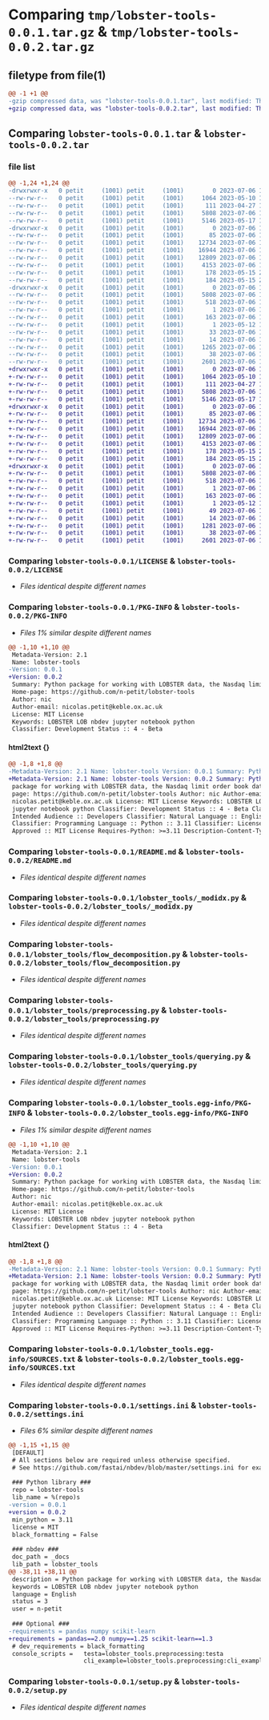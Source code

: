 # Comparing `tmp/lobster-tools-0.0.1.tar.gz` & `tmp/lobster-tools-0.0.2.tar.gz`

## filetype from file(1)

```diff
@@ -1 +1 @@
-gzip compressed data, was "lobster-tools-0.0.1.tar", last modified: Thu Jul  6 15:01:16 2023, max compression
+gzip compressed data, was "lobster-tools-0.0.2.tar", last modified: Thu Jul  6 15:52:10 2023, max compression
```

## Comparing `lobster-tools-0.0.1.tar` & `lobster-tools-0.0.2.tar`

### file list

```diff
@@ -1,24 +1,24 @@
-drwxrwxr-x   0 petit     (1001) petit     (1001)        0 2023-07-06 15:01:16.265382 lobster-tools-0.0.1/
--rw-rw-r--   0 petit     (1001) petit     (1001)     1064 2023-05-10 18:13:46.000000 lobster-tools-0.0.1/LICENSE
--rw-rw-r--   0 petit     (1001) petit     (1001)      111 2023-04-27 10:12:58.000000 lobster-tools-0.0.1/MANIFEST.in
--rw-rw-r--   0 petit     (1001) petit     (1001)     5808 2023-07-06 15:01:16.265382 lobster-tools-0.0.1/PKG-INFO
--rw-rw-r--   0 petit     (1001) petit     (1001)     5146 2023-05-17 16:12:56.000000 lobster-tools-0.0.1/README.md
-drwxrwxr-x   0 petit     (1001) petit     (1001)        0 2023-07-06 15:01:16.265382 lobster-tools-0.0.1/lobster_tools/
--rw-rw-r--   0 petit     (1001) petit     (1001)       85 2023-07-06 14:58:25.000000 lobster-tools-0.0.1/lobster_tools/__init__.py
--rw-rw-r--   0 petit     (1001) petit     (1001)    12734 2023-07-06 14:51:44.000000 lobster-tools-0.0.1/lobster_tools/_modidx.py
--rw-rw-r--   0 petit     (1001) petit     (1001)    16944 2023-07-06 14:51:44.000000 lobster-tools-0.0.1/lobster_tools/flow_decomposition.py
--rw-rw-r--   0 petit     (1001) petit     (1001)    12809 2023-07-06 14:51:44.000000 lobster-tools-0.0.1/lobster_tools/preprocessing.py
--rw-rw-r--   0 petit     (1001) petit     (1001)     4153 2023-07-06 14:51:44.000000 lobster-tools-0.0.1/lobster_tools/querying.py
--rw-rw-r--   0 petit     (1001) petit     (1001)      178 2023-05-15 22:05:13.000000 lobster-tools-0.0.1/lobster_tools/transformation.py
--rw-rw-r--   0 petit     (1001) petit     (1001)      184 2023-05-15 22:05:13.000000 lobster-tools-0.0.1/lobster_tools/visualisation.py
-drwxrwxr-x   0 petit     (1001) petit     (1001)        0 2023-07-06 15:01:16.265382 lobster-tools-0.0.1/lobster_tools.egg-info/
--rw-rw-r--   0 petit     (1001) petit     (1001)     5808 2023-07-06 15:01:16.000000 lobster-tools-0.0.1/lobster_tools.egg-info/PKG-INFO
--rw-rw-r--   0 petit     (1001) petit     (1001)      518 2023-07-06 15:01:16.000000 lobster-tools-0.0.1/lobster_tools.egg-info/SOURCES.txt
--rw-rw-r--   0 petit     (1001) petit     (1001)        1 2023-07-06 15:01:16.000000 lobster-tools-0.0.1/lobster_tools.egg-info/dependency_links.txt
--rw-rw-r--   0 petit     (1001) petit     (1001)      163 2023-07-06 15:01:16.000000 lobster-tools-0.0.1/lobster_tools.egg-info/entry_points.txt
--rw-rw-r--   0 petit     (1001) petit     (1001)        1 2023-05-12 13:35:10.000000 lobster-tools-0.0.1/lobster_tools.egg-info/not-zip-safe
--rw-rw-r--   0 petit     (1001) petit     (1001)       33 2023-07-06 15:01:16.000000 lobster-tools-0.0.1/lobster_tools.egg-info/requires.txt
--rw-rw-r--   0 petit     (1001) petit     (1001)       14 2023-07-06 15:01:16.000000 lobster-tools-0.0.1/lobster_tools.egg-info/top_level.txt
--rw-rw-r--   0 petit     (1001) petit     (1001)     1265 2023-07-06 14:48:12.000000 lobster-tools-0.0.1/settings.ini
--rw-rw-r--   0 petit     (1001) petit     (1001)       38 2023-07-06 15:01:16.265382 lobster-tools-0.0.1/setup.cfg
--rw-rw-r--   0 petit     (1001) petit     (1001)     2601 2023-07-06 11:07:01.000000 lobster-tools-0.0.1/setup.py
+drwxrwxr-x   0 petit     (1001) petit     (1001)        0 2023-07-06 15:52:10.838072 lobster-tools-0.0.2/
+-rw-rw-r--   0 petit     (1001) petit     (1001)     1064 2023-05-10 18:13:46.000000 lobster-tools-0.0.2/LICENSE
+-rw-rw-r--   0 petit     (1001) petit     (1001)      111 2023-04-27 10:12:58.000000 lobster-tools-0.0.2/MANIFEST.in
+-rw-rw-r--   0 petit     (1001) petit     (1001)     5808 2023-07-06 15:52:10.838072 lobster-tools-0.0.2/PKG-INFO
+-rw-rw-r--   0 petit     (1001) petit     (1001)     5146 2023-05-17 16:12:56.000000 lobster-tools-0.0.2/README.md
+drwxrwxr-x   0 petit     (1001) petit     (1001)        0 2023-07-06 15:52:10.838072 lobster-tools-0.0.2/lobster_tools/
+-rw-rw-r--   0 petit     (1001) petit     (1001)       85 2023-07-06 15:49:28.000000 lobster-tools-0.0.2/lobster_tools/__init__.py
+-rw-rw-r--   0 petit     (1001) petit     (1001)    12734 2023-07-06 15:49:28.000000 lobster-tools-0.0.2/lobster_tools/_modidx.py
+-rw-rw-r--   0 petit     (1001) petit     (1001)    16944 2023-07-06 15:49:28.000000 lobster-tools-0.0.2/lobster_tools/flow_decomposition.py
+-rw-rw-r--   0 petit     (1001) petit     (1001)    12809 2023-07-06 15:49:28.000000 lobster-tools-0.0.2/lobster_tools/preprocessing.py
+-rw-rw-r--   0 petit     (1001) petit     (1001)     4153 2023-07-06 15:49:28.000000 lobster-tools-0.0.2/lobster_tools/querying.py
+-rw-rw-r--   0 petit     (1001) petit     (1001)      178 2023-05-15 22:05:13.000000 lobster-tools-0.0.2/lobster_tools/transformation.py
+-rw-rw-r--   0 petit     (1001) petit     (1001)      184 2023-05-15 22:05:13.000000 lobster-tools-0.0.2/lobster_tools/visualisation.py
+drwxrwxr-x   0 petit     (1001) petit     (1001)        0 2023-07-06 15:52:10.838072 lobster-tools-0.0.2/lobster_tools.egg-info/
+-rw-rw-r--   0 petit     (1001) petit     (1001)     5808 2023-07-06 15:52:10.000000 lobster-tools-0.0.2/lobster_tools.egg-info/PKG-INFO
+-rw-rw-r--   0 petit     (1001) petit     (1001)      518 2023-07-06 15:52:10.000000 lobster-tools-0.0.2/lobster_tools.egg-info/SOURCES.txt
+-rw-rw-r--   0 petit     (1001) petit     (1001)        1 2023-07-06 15:52:10.000000 lobster-tools-0.0.2/lobster_tools.egg-info/dependency_links.txt
+-rw-rw-r--   0 petit     (1001) petit     (1001)      163 2023-07-06 15:52:10.000000 lobster-tools-0.0.2/lobster_tools.egg-info/entry_points.txt
+-rw-rw-r--   0 petit     (1001) petit     (1001)        1 2023-05-12 13:35:10.000000 lobster-tools-0.0.2/lobster_tools.egg-info/not-zip-safe
+-rw-rw-r--   0 petit     (1001) petit     (1001)       49 2023-07-06 15:52:10.000000 lobster-tools-0.0.2/lobster_tools.egg-info/requires.txt
+-rw-rw-r--   0 petit     (1001) petit     (1001)       14 2023-07-06 15:52:10.000000 lobster-tools-0.0.2/lobster_tools.egg-info/top_level.txt
+-rw-rw-r--   0 petit     (1001) petit     (1001)     1281 2023-07-06 15:51:39.000000 lobster-tools-0.0.2/settings.ini
+-rw-rw-r--   0 petit     (1001) petit     (1001)       38 2023-07-06 15:52:10.838072 lobster-tools-0.0.2/setup.cfg
+-rw-rw-r--   0 petit     (1001) petit     (1001)     2601 2023-07-06 11:07:01.000000 lobster-tools-0.0.2/setup.py
```

### Comparing `lobster-tools-0.0.1/LICENSE` & `lobster-tools-0.0.2/LICENSE`

 * *Files identical despite different names*

### Comparing `lobster-tools-0.0.1/PKG-INFO` & `lobster-tools-0.0.2/PKG-INFO`

 * *Files 1% similar despite different names*

```diff
@@ -1,10 +1,10 @@
 Metadata-Version: 2.1
 Name: lobster-tools
-Version: 0.0.1
+Version: 0.0.2
 Summary: Python package for working with LOBSTER data, the Nasdaq limit order book data.
 Home-page: https://github.com/n-petit/lobster-tools
 Author: nic
 Author-email: nicolas.petit@keble.ox.ac.uk
 License: MIT License
 Keywords: LOBSTER LOB nbdev jupyter notebook python
 Classifier: Development Status :: 4 - Beta
```

#### html2text {}

```diff
@@ -1,8 +1,8 @@
-Metadata-Version: 2.1 Name: lobster-tools Version: 0.0.1 Summary: Python
+Metadata-Version: 2.1 Name: lobster-tools Version: 0.0.2 Summary: Python
 package for working with LOBSTER data, the Nasdaq limit order book data. Home-
 page: https://github.com/n-petit/lobster-tools Author: nic Author-email:
 nicolas.petit@keble.ox.ac.uk License: MIT License Keywords: LOBSTER LOB nbdev
 jupyter notebook python Classifier: Development Status :: 4 - Beta Classifier:
 Intended Audience :: Developers Classifier: Natural Language :: English
 Classifier: Programming Language :: Python :: 3.11 Classifier: License :: OSI
 Approved :: MIT License Requires-Python: >=3.11 Description-Content-Type: text/
```

### Comparing `lobster-tools-0.0.1/README.md` & `lobster-tools-0.0.2/README.md`

 * *Files identical despite different names*

### Comparing `lobster-tools-0.0.1/lobster_tools/_modidx.py` & `lobster-tools-0.0.2/lobster_tools/_modidx.py`

 * *Files identical despite different names*

### Comparing `lobster-tools-0.0.1/lobster_tools/flow_decomposition.py` & `lobster-tools-0.0.2/lobster_tools/flow_decomposition.py`

 * *Files identical despite different names*

### Comparing `lobster-tools-0.0.1/lobster_tools/preprocessing.py` & `lobster-tools-0.0.2/lobster_tools/preprocessing.py`

 * *Files identical despite different names*

### Comparing `lobster-tools-0.0.1/lobster_tools/querying.py` & `lobster-tools-0.0.2/lobster_tools/querying.py`

 * *Files identical despite different names*

### Comparing `lobster-tools-0.0.1/lobster_tools.egg-info/PKG-INFO` & `lobster-tools-0.0.2/lobster_tools.egg-info/PKG-INFO`

 * *Files 1% similar despite different names*

```diff
@@ -1,10 +1,10 @@
 Metadata-Version: 2.1
 Name: lobster-tools
-Version: 0.0.1
+Version: 0.0.2
 Summary: Python package for working with LOBSTER data, the Nasdaq limit order book data.
 Home-page: https://github.com/n-petit/lobster-tools
 Author: nic
 Author-email: nicolas.petit@keble.ox.ac.uk
 License: MIT License
 Keywords: LOBSTER LOB nbdev jupyter notebook python
 Classifier: Development Status :: 4 - Beta
```

#### html2text {}

```diff
@@ -1,8 +1,8 @@
-Metadata-Version: 2.1 Name: lobster-tools Version: 0.0.1 Summary: Python
+Metadata-Version: 2.1 Name: lobster-tools Version: 0.0.2 Summary: Python
 package for working with LOBSTER data, the Nasdaq limit order book data. Home-
 page: https://github.com/n-petit/lobster-tools Author: nic Author-email:
 nicolas.petit@keble.ox.ac.uk License: MIT License Keywords: LOBSTER LOB nbdev
 jupyter notebook python Classifier: Development Status :: 4 - Beta Classifier:
 Intended Audience :: Developers Classifier: Natural Language :: English
 Classifier: Programming Language :: Python :: 3.11 Classifier: License :: OSI
 Approved :: MIT License Requires-Python: >=3.11 Description-Content-Type: text/
```

### Comparing `lobster-tools-0.0.1/lobster_tools.egg-info/SOURCES.txt` & `lobster-tools-0.0.2/lobster_tools.egg-info/SOURCES.txt`

 * *Files identical despite different names*

### Comparing `lobster-tools-0.0.1/settings.ini` & `lobster-tools-0.0.2/settings.ini`

 * *Files 6% similar despite different names*

```diff
@@ -1,15 +1,15 @@
 [DEFAULT]
 # All sections below are required unless otherwise specified.
 # See https://github.com/fastai/nbdev/blob/master/settings.ini for examples.
 
 ### Python library ###
 repo = lobster-tools
 lib_name = %(repo)s
-version = 0.0.1
+version = 0.0.2
 min_python = 3.11
 license = MIT
 black_formatting = False
 
 ### nbdev ###
 doc_path = _docs
 lib_path = lobster_tools
@@ -38,11 +38,11 @@
 description = Python package for working with LOBSTER data, the Nasdaq limit order book data.
 keywords = LOBSTER LOB nbdev jupyter notebook python
 language = English
 status = 3
 user = n-petit
 
 ### Optional ###
-requirements = pandas numpy scikit-learn
+requirements = pandas==2.0 numpy==1.25 scikit-learn==1.3
 # dev_requirements = black_formatting 
 console_scripts =   testa=lobster_tools.preprocessing:testa 
                     cli_example=lobster_tools.preprocessing:cli_example
```

### Comparing `lobster-tools-0.0.1/setup.py` & `lobster-tools-0.0.2/setup.py`

 * *Files identical despite different names*

